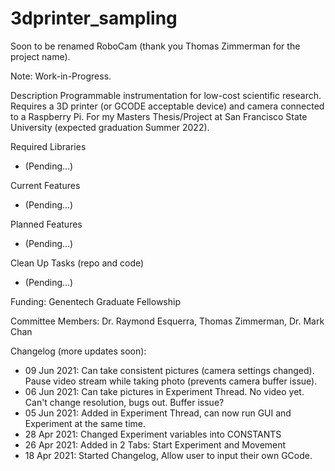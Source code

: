 # 3dprinter_sampling
Soon to be renamed RoboCam (thank you Thomas Zimmerman for the project name).

Note: Work-in-Progress.

Description
Programmable instrumentation for low-cost scientific research.
Requires a 3D printer (or GCODE acceptable device) and camera
connected to a Raspberry Pi. For my Masters Thesis/Project at
San Francisco State University (expected graduation Summer 2022).

Required Libraries
* (Pending...)

Current Features
* (Pending...)

Planned Features
* (Pending...)

Clean Up Tasks (repo and code)
* (Pending...)

Funding: Genentech Graduate Fellowship


Committee Members: Dr. Raymond Esquerra, Thomas Zimmerman, Dr. Mark Chan


Changelog (more updates soon):
* 09 Jun 2021: Can take consistent pictures (camera settings changed). Pause video stream while taking photo (prevents camera buffer issue).
* 06 Jun 2021: Can take pictures in Experiment Thread. No video yet. Can't change resolution, bugs out. Buffer issue?
* 05 Jun 2021: Added in Experiment Thread, can now run GUI and Experiment at the same time.
* 28 Apr 2021: Changed Experiment variables into CONSTANTS
* 26 Apr 2021: Added in 2 Tabs: Start Experiment and Movement
* 18 Apr 2021: Started Changelog, Allow user to input their own GCode.

